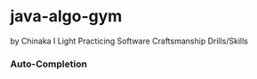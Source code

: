 # java-algo-gym
by Chinaka I Light
Practicing Software Craftsmanship Drills/Skills

### Auto-Completion
